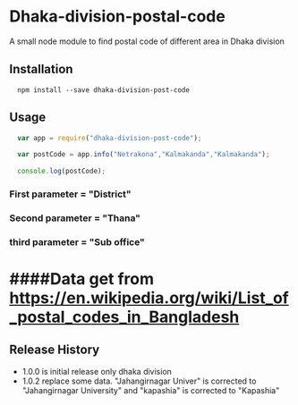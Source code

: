 Dhaka-division-postal-code
==========================

A small node module to find postal code of different area in Dhaka division 

## Installation

```shell
  npm install --save dhaka-division-post-code
```

## Usage

```js
  var app = require("dhaka-division-post-code");
  
  var postCode = app.info("Netrakona","Kalmakanda","Kalmakanda");
  
  console.log(postCode);
```
### First parameter  = "District"
### Second parameter = "Thana"
### third parameter  = "Sub office"

####Data get from https://en.wikipedia.org/wiki/List_of_postal_codes_in_Bangladesh
===============================================================================

## Release History

* 1.0.0 is initial release only dhaka division 
* 1.0.2 replace some data. "Jahangirnagar Univer" is corrected to "Jahangirnagar University" and "kapashia" is corrected to       "Kapashia"

